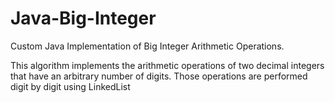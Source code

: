 # Java-Big-Integer
Custom Java Implementation of Big Integer Arithmetic Operations.

This algorithm implements the arithmetic operations of two decimal integers that have an arbitrary number of digits. Those operations are performed digit by digit using LinkedList
